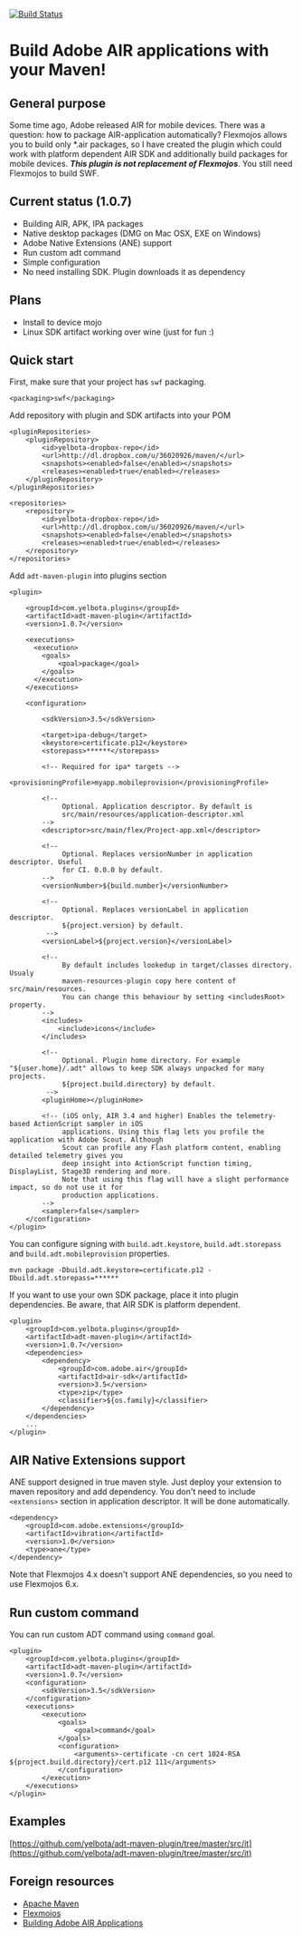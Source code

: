 [![Build Status](https://secure.travis-ci.org/yelbota/adt-maven-plugin.png?branch=master)](http://travis-ci.org/yelbota/adt-maven-plugin)

Build Adobe AIR applications with your Maven!
================================================

General purpose
---------------

Some time ago, Adobe released AIR for mobile devices. There was a question: how to package AIR-application automatically? Flexmojos allows you to build only \*.air packages, so I have created the plugin which could work with platform dependent AIR SDK and additionally build packages for mobile devices. ***This plugin is not replacement of Flexmojos***. You still need Flexmojos to build SWF.

Current status (1.0.7)
----------------------

* Building AIR, APK, IPA packages
* Native desktop packages (DMG on Mac OSX, EXE on Windows)
* Adobe Native Extensions (ANE) support
* Run custom adt command
* Simple configuration
* No need installing SDK. Plugin downloads it as dependency 
 
Plans
--------------------------------------------

* Install to device mojo
* Linux SDK artifact working over wine (just for fun :)

Quick start
-----------------------------------------------

First, make sure that your project has `swf` packaging.

    <packaging>swf</packaging>

Add repository with plugin and SDK artifacts into your POM

    <pluginRepositories>
        <pluginRepository>
            <id>yelbota-dropbox-repo</id>
            <url>http://dl.dropbox.com/u/36020926/maven/</url>
            <snapshots><enabled>false</enabled></snapshots>
            <releases><enabled>true</enabled></releases>
        </pluginRepository>
    </pluginRepositories>

    <repositories>
        <repository>
            <id>yelbota-dropbox-repo</id>
            <url>http://dl.dropbox.com/u/36020926/maven/</url>
            <snapshots><enabled>false</enabled></snapshots>
            <releases><enabled>true</enabled></releases>
        </repository>
    </repositories>

Add `adt-maven-plugin` into plugins section

    <plugin>
    
        <groupId>com.yelbota.plugins</groupId>
        <artifactId>adt-maven-plugin</artifactId>
        <version>1.0.7</version>
        
        <executions>
          <execution>
            <goals>
                <goal>package</goal>
            </goals>
          </execution>
        </executions>
        
        <configuration>
        
            <sdkVersion>3.5</sdkVersion>
            
            <target>ipa-debug</target>
            <keystore>certificate.p12</keystore>
            <storepass>******</storepass>
            
            <!-- Required for ipa* targets -->
            <provisioningProfile>myapp.mobileprovision</provisioningProfile>
            
            <!-- 
                 Optional. Application descriptor. By default is 
                 src/main/resources/application-descriptor.xml
            -->
            <descriptor>src/main/flex/Project-app.xml</descriptor>
            
            <!-- 
                 Optional. Replaces versionNumber in application descriptor. Useful
                 for CI. 0.0.0 by default. 
            -->
            <versionNumber>${build.number}</versionNumber>
            
            <!-- 
                 Optional. Replaces versionLabel in application descriptor. 
                 ${project.version} by default.
             -->
            <versionLabel>${project.version}</versionLabel>
            
            <!-- 
                 By default includes lookedup in target/classes directory. Usualy
                 maven-resources-plugin copy here content of src/main/resources.
                 You can change this behaviour by setting <includesRoot> property. 
            -->
            <includes>
                <include>icons</include>
            </includes>
            
            <!-- 
                 Optional. Plugin home directory. For example "${user.home}/.adt" allows to keep SDK always unpacked for many projects.
                 ${project.build.directory} by default.
             -->
            <pluginHome></pluginHome>

            <!-- (iOS only, AIR 3.4 and higher) Enables the telemetry-based ActionScript sampler in iOS 
                 applications. Using this flag lets you profile the application with Adobe Scout. Although
                 Scout can profile any Flash platform content, enabling detailed telemetry gives you 
                 deep insight into ActionScript function timing, DisplayList, Stage3D rendering and more.
                 Note that using this flag will have a slight performance impact, so do not use it for
                 production applications.
            -->
            <sampler>false</sampler>
        </configuration>
    </plugin>

You can configure signing with `build.adt.keystore`, `build.adt.storepass` and `build.adt.mobileprovision` properties.

    mvn package -Dbuild.adt.keystore=certificate.p12 -Dbuild.adt.storepass=******

If you want to use your own SDK package, place it into plugin dependencies. Be aware, that AIR SDK is platform dependent.

    <plugin>
        <groupId>com.yelbota.plugins</groupId>
        <artifactId>adt-maven-plugin</artifactId>
        <version>1.0.7</version>
        <dependencies>
            <dependency>
                <groupId>com.adobe.air</groupId>
                <artifactId>air-sdk</artifactId>
                <version>3.5</version>
                <type>zip</type>
                <classifier>${os.family}</classifier>
            </dependency>
        </dependencies>
        ...
    </plugin>

AIR Native Extensions support
-----------------------------------------------
    
ANE support designed in true maven style. Just deploy your extension to maven repository and add dependency. You don't need to include `<extensions>` section in application descriptor. It will be done automatically.

    <dependency>
        <groupId>com.adobe.extensions</groupId>
        <artifactId>vibration</artifactId>
        <version>1.0</version>
        <type>ane</type>
    </dependency>

Note that Flexmojos 4.x doesn't support ANE dependencies, so you need to use Flexmojos 6.x.

Run custom command
-----------------------------------------------

You can run custom ADT command using `command` goal. 

    <plugin>
        <groupId>com.yelbota.plugins</groupId>
        <artifactId>adt-maven-plugin</artifactId>
        <version>1.0.7</version>
        <configuration>
            <sdkVersion>3.5</sdkVersion>
        </configuration>
        <executions>
            <execution>
                <goals>
                    <goal>command</goal>
                </goals>
                <configuration>
                    <arguments>-certificate -cn cert 1024-RSA ${project.build.directory}/cert.p12 111</arguments>
                </configuration>
            </execution>
        </executions>
    </plugin>

Examples
-----------------------------------------------

[https://github.com/yelbota/adt-maven-plugin/tree/master/src/it](https://github.com/yelbota/adt-maven-plugin/tree/master/src/it)

Foreign resources
-----------------------------------------------

* [Apache Maven](http://maven.apache.org)
* [Flexmojos](http://flexmojos.net)
* [Building Adobe AIR Applications](http://help.adobe.com/en_US/air/build/air_buildingapps.pdf)

